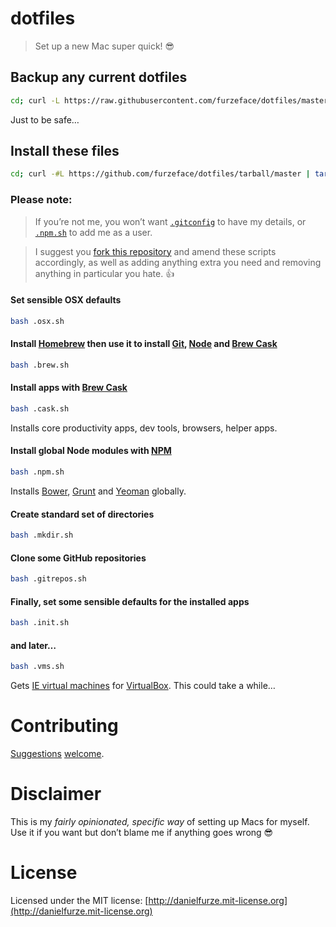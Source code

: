 # dotfiles

> Set up a new Mac super quick! :sunglasses:

## Backup any current dotfiles
```sh
cd; curl -L https://raw.githubusercontent.com/furzeface/dotfiles/master/.backup.sh > .backup.sh && bash .backup.sh
```
Just to be safe&hellip;

## Install these files
```sh
cd; curl -#L https://github.com/furzeface/dotfiles/tarball/master | tar -xzv --strip-components 1 --exclude=README.md
```

### Please note:
> If you’re not me, you won’t want [`.gitconfig`](https://github.com/furzeface/dotfiles/blob/master/.gitconfig) to have my details, or [`.npm.sh`](https://github.com/furzeface/dotfiles/blob/master/.npm.sh#L9) to add me as a user.

> I suggest you [fork this repository](https://github.com/furzeface/dotfiles/fork) and amend these scripts accordingly, as well as adding anything extra you need and removing anything in particular you hate. :+1:

#### Set sensible OSX defaults
```sh
bash .osx.sh
```

#### Install [Homebrew](http://brew.sh) then use it to install [Git](http://git-scm.com), [Node](http://nodejs.org) and [Brew Cask](http://caskroom.io)
```sh
bash .brew.sh
```

#### Install apps with [Brew Cask](http://caskroom.io)
```sh
bash .cask.sh
```
Installs core productivity apps, dev tools, browsers, helper apps.

#### Install global Node modules with [NPM](https://www.npmjs.org)
```sh
bash .npm.sh
```
Installs [Bower](http://bower.io), [Grunt](http://gruntjs.com) and [Yeoman](http://yeoman.io) globally.

#### Create standard set of directories
```sh
bash .mkdir.sh
```

#### Clone some GitHub repositories
```sh
bash .gitrepos.sh
```

#### Finally, set some sensible defaults for the installed apps
```sh
bash .init.sh
```

#### and later&hellip;
```sh
bash .vms.sh
```
Gets [IE virtual machines](https://www.modern.ie/en-us/virtualization-tools#downloads) for [VirtualBox](https://www.virtualbox.org). This could take a while&hellip;


# Contributing
[Suggestions](https://github.com/furzeface/dotfiles/issues) [welcome](https://github.com/furzeface/dotfiles/pulls).


# Disclaimer
This is my _fairly opinionated, specific way_ of setting up Macs for myself. Use it if you want but don’t blame me if anything goes wrong :sunglasses:

# License
Licensed under the MIT license: [http://danielfurze.mit-license.org](http://danielfurze.mit-license.org)
